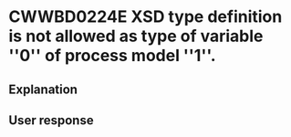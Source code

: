 # CWWBD0224E XSD type definition is not allowed as type of variable ''0'' of process model ''1''.

## Explanation

## User response